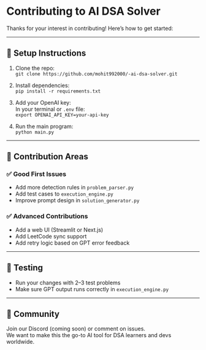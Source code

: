 # Contributing to AI DSA Solver

Thanks for your interest in contributing! Here’s how to get started:

---

## 🧰 Setup Instructions

1. Clone the repo:  
   `git clone https://github.com/mohit992000/-ai-dsa-solver.git`

2. Install dependencies:  
   `pip install -r requirements.txt`

3. Add your OpenAI key:  
   In your terminal or `.env` file:  
   `export OPENAI_API_KEY=your-api-key`

4. Run the main program:  
   `python main.py`

---

## 📌 Contribution Areas

### ✅ Good First Issues
- Add more detection rules in `problem_parser.py`
- Add test cases to `execution_engine.py`
- Improve prompt design in `solution_generator.py`

### ✅ Advanced Contributions
- Add a web UI (Streamlit or Next.js)
- Add LeetCode sync support
- Add retry logic based on GPT error feedback

---

## 🧪 Testing

- Run your changes with 2–3 test problems
- Make sure GPT output runs correctly in `execution_engine.py`

---

## 🙌 Community

Join our Discord (coming soon) or comment on issues.  
We want to make this the go-to AI tool for DSA learners and devs worldwide.
